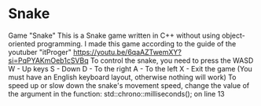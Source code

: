 # Snake
Game "Snake"
This is a Snake game written in C++ without using object-oriented programming. I made this game according to the guide of the youtuber "itProger" https://youtu.be/6qaAZTwemXY?si=PqPYAKmOeb1cSVBq
To control the snake, you need to press the WASD
W - Up keys
S - Down
D - To the right
A - To the left
X - Exit the game
(You must have an English keyboard layout, otherwise nothing will work)
To speed up or slow down the snake's movement speed, change the value of the argument in the function: std::chrono::milliseconds(); on line 13
